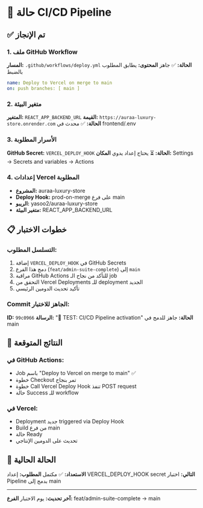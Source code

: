 # 🚀 حالة CI/CD Pipeline

## ✅ تم الإنجاز

### 1. ملف GitHub Workflow
**المسار:** `.github/workflows/deploy.yml`
**الحالة:** ✅ جاهز
**المحتوى:** يطابق المطلوب بالضبط
```yaml
name: Deploy to Vercel on merge to main
on: push branches: [ main ]
```

### 2. متغير البيئة
**المتغير:** `REACT_APP_BACKEND_URL`
**القيمة:** `https://auraa-luxury-store.onrender.com`
**الحالة:** ✅ محدث في frontend/.env

### 3. الأسرار المطلوبة
**GitHub Secret:** `VERCEL_DEPLOY_HOOK`
**الحالة:** ⏳ يحتاج إعداد يدوي
**المكان:** Settings → Secrets and variables → Actions

### 4. إعدادات Vercel المطلوبة
- **المشروع:** auraa-luxury-store
- **Deploy Hook:** prod-on-merge على فرع main
- **الريبو:** yasoo2/auraa-luxury-store
- **متغير البيئة:** REACT_APP_BACKEND_URL

## 📋 خطوات الاختبار

### التسلسل المطلوب:
1. إضافة `VERCEL_DEPLOY_HOOK` في GitHub Secrets
2. دمج هذا الفرع (`feat/admin-suite-complete`) إلى `main`
3. مراقبة GitHub Actions للتأكد من نجاح الـ job
4. التحقق من Vercel Deployments للـ deployment الجديد
5. تأكيد تحديث الدومين الرئيسي

### Commit الجاهز للاختبار:
**ID:** `99c0966`
**الرسالة:** "🚀 TEST: CI/CD Pipeline activation"
**الحالة:** جاهز للدمج في main

## 🎯 النتائج المتوقعة

### في GitHub Actions:
- Job باسم "Deploy to Vercel on merge to main" ✅
- خطوة Checkout تمر بنجاح
- خطوة Call Vercel Deploy Hook تنفذ POST request
- حالة Success للـ workflow

### في Vercel:
- Deployment جديد triggered via Deploy Hook
- Build من فرع main
- حالة Ready
- تحديث على الدومين الإنتاجي

## 🔄 الحالة الحالية
**الاستعداد:** ✅ مكتمل
**المطلوب:** إعداد VERCEL_DEPLOY_HOOK secret
**التالي:** اختبار Pipeline بدمج إلى main

---
**آخر تحديث:** يوم الاختبار
**الفرع:** feat/admin-suite-complete → main